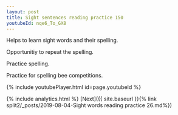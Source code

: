 ```yaml
---
layout: post
title: Sight sentences reading practice 150
youtubeId: nqe6_To_GX8
---
```

 
 
Helps to learn sight words and their spelling.

Opportunitiy to repeat the spelling. 

Practice spelling. 
 
Practice for spelling bee competitions. 
 
{% include youtubePlayer.html id=page.youtubeId %}
 
 
{% include analytics.html %} 
[Next]({{ site.baseurl }}{% link  split2/_posts/2019-08-04-Sight words reading practice 26.md%})
 
